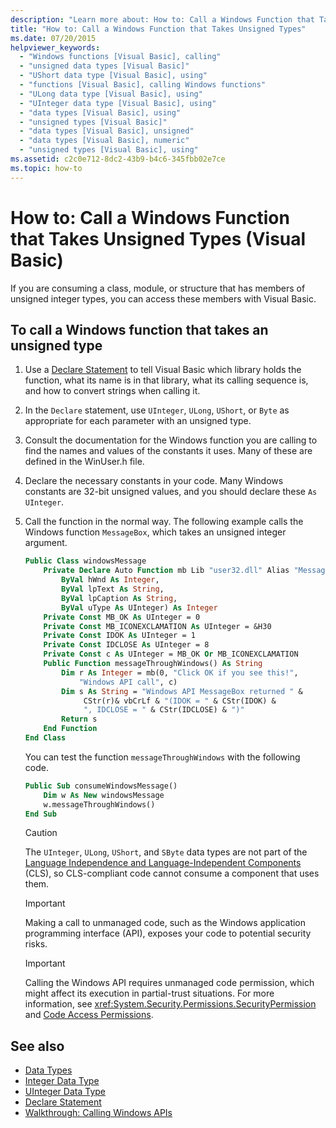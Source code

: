 ```yaml
---
description: "Learn more about: How to: Call a Windows Function that Takes Unsigned Types (Visual Basic)"
title: "How to: Call a Windows Function that Takes Unsigned Types"
ms.date: 07/20/2015
helpviewer_keywords:
  - "Windows functions [Visual Basic], calling"
  - "unsigned data types [Visual Basic]"
  - "UShort data type [Visual Basic], using"
  - "functions [Visual Basic], calling Windows functions"
  - "ULong data type [Visual Basic], using"
  - "UInteger data type [Visual Basic], using"
  - "data types [Visual Basic], using"
  - "unsigned types [Visual Basic]"
  - "data types [Visual Basic], unsigned"
  - "data types [Visual Basic], numeric"
  - "unsigned types [Visual Basic], using"
ms.assetid: c2c0e712-8dc2-43b9-b4c6-345fbb02e7ce
ms.topic: how-to
---
```


# How to: Call a Windows Function that Takes Unsigned Types (Visual Basic)

If you are consuming a class, module, or structure that has members of unsigned integer types, you can access these members with Visual Basic.

## To call a Windows function that takes an unsigned type

1. Use a [Declare Statement](../../language-reference/statements/declare-statement.md) to tell Visual Basic which library holds the function, what its name is in that library, what its calling sequence is, and how to convert strings when calling it.

2. In the `Declare` statement, use `UInteger`, `ULong`, `UShort`, or `Byte` as appropriate for each parameter with an unsigned type.

3. Consult the documentation for the Windows function you are calling to find the names and values of the constants it uses. Many of these are defined in the WinUser.h file.

4. Declare the necessary constants in your code. Many Windows constants are 32-bit unsigned values, and you should declare these `As UInteger`.

5. Call the function in the normal way. The following example calls the Windows function `MessageBox`, which takes an unsigned integer argument.

    ```vb
    Public Class windowsMessage
        Private Declare Auto Function mb Lib "user32.dll" Alias "MessageBox" (
            ByVal hWnd As Integer,
            ByVal lpText As String,
            ByVal lpCaption As String,
            ByVal uType As UInteger) As Integer
        Private Const MB_OK As UInteger = 0
        Private Const MB_ICONEXCLAMATION As UInteger = &H30
        Private Const IDOK As UInteger = 1
        Private Const IDCLOSE As UInteger = 8
        Private Const c As UInteger = MB_OK Or MB_ICONEXCLAMATION
        Public Function messageThroughWindows() As String
            Dim r As Integer = mb(0, "Click OK if you see this!",
                "Windows API call", c)
            Dim s As String = "Windows API MessageBox returned " &
                 CStr(r)& vbCrLf & "(IDOK = " & CStr(IDOK) &
                 ", IDCLOSE = " & CStr(IDCLOSE) & ")"
            Return s
        End Function
    End Class
    ```

     You can test the function `messageThroughWindows` with the following code.

    ```vb
    Public Sub consumeWindowsMessage()
        Dim w As New windowsMessage
        w.messageThroughWindows()
    End Sub
    ```

    > [!CAUTION]
    > The `UInteger`, `ULong`, `UShort`, and `SByte` data types are not part of the [Language Independence and Language-Independent Components](../../../standard/language-independence.md) (CLS), so CLS-compliant code cannot consume a component that uses them.

    > [!IMPORTANT]
    > Making a call to unmanaged code, such as the Windows application programming interface (API), exposes your code to potential security risks.

    > [!IMPORTANT]
    > Calling the Windows API requires unmanaged code permission, which might affect its execution in partial-trust situations. For more information, see <xref:System.Security.Permissions.SecurityPermission> and [Code Access Permissions](/previous-versions/dotnet/netframework-4.0/h846e9b3(v=vs.100)).

## See also

- [Data Types](../../language-reference/data-types/index.md)
- [Integer Data Type](../../language-reference/data-types/integer-data-type.md)
- [UInteger Data Type](../../language-reference/data-types/uinteger-data-type.md)
- [Declare Statement](../../language-reference/statements/declare-statement.md)
- [Walkthrough: Calling Windows APIs](walkthrough-calling-windows-apis.md)
